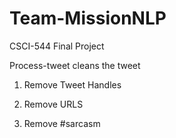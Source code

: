 # Team-MissionNLP
CSCI-544 Final Project

Process-tweet cleans the tweet

1. Remove Tweet Handles

2. Remove URLS

3. Remove #sarcasm


